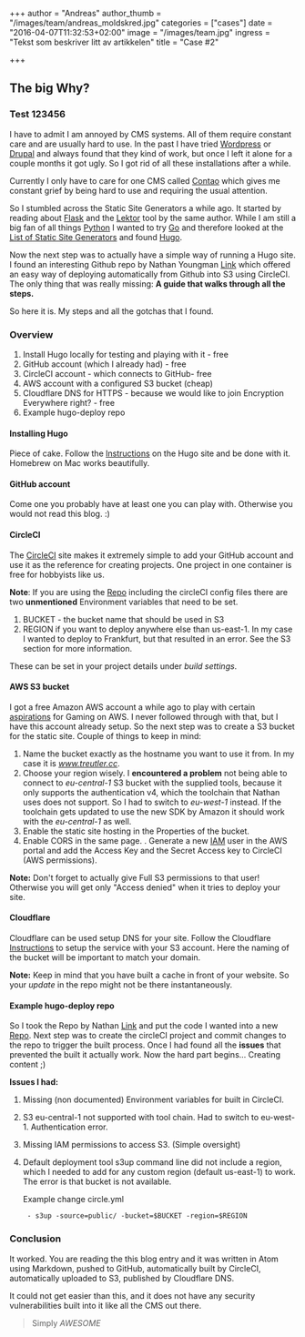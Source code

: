 +++
author = "Andreas"
author_thumb = "/images/team/andreas_moldskred.jpg"
categories = ["cases"]
date = "2016-04-07T11:32:53+02:00"
image = "/images/team.jpg"
ingress = "Tekst som beskriver litt av artikkelen"
title = "Case #2"

+++
## The big Why?

### Test 123456

I have to admit I am annoyed by CMS systems. All of them require constant care and are usually hard to use. In the past I have tried [Wordpress](http://www.wordpress.com) or [Drupal](http://www.drupal.com) and always found that they kind of work, but once I left it alone for a couple months it got ugly. So I got rid of all these installations after a while.

Currently I only have to care for one CMS called [Contao](http://www.contao.org) which gives me constant grief by being hard to use and requiring the usual attention.

So I stumbled across the Static Site Generators a while ago. It started by reading about [Flask](http://flask.pocoo.org/) and the [Lektor](https://www.getlektor.com/) tool by the same author. While I am still a big fan of all things [Python](https://www.python.org/) I wanted to try [Go](https://www.golang.org) and therefore looked at the [List of Static Site Generators](https://www.staticgen.com/) and found [Hugo](https://gohugo.io/).

Now the next step was to actually have a simple way of running a Hugo site. I found an interesting Github repo by Nathan Youngman [Link](https://github.com/nathany/hugo-deploy) which offered an easy way of deploying automatically from Github into S3 using CircleCI. The only thing that was really missing: **A guide that walks through all the steps.**

So here it is. My steps and all the gotchas that I found.

### Overview

1. Install Hugo locally for testing and playing with it - free
2. GitHub account (which I already had) - free
3. CircleCI account - which connects to GitHub- free
4. AWS account with a configured S3 bucket (cheap)
5. Cloudflare DNS for HTTPS - because we would like to join Encryption Everywhere right? - free
6. Example hugo-deploy repo

#### Installing Hugo

Piece of cake. Follow the [Instructions](https://gohugo.io/overview/installing/) on the Hugo site and be done with it. Homebrew on Mac works beautifully.

#### GitHub account

Come one you probably have at least one you can play with. Otherwise you would not read this blog. :)

#### CircleCI

The [CircleCI](https://circleci.com/) site makes it extremely simple to add your GitHub account and use it as the reference for creating projects. One project in one container is free for hobbyists like us.

**Note**: If you are using the [Repo](https://github.com/nathany/hugo-deploy) including the circleCI config files there are two **unmentioned** Environment variables that need to be set.

1. BUCKET - the bucket name that should be used in S3
2. REGION if you want to deploy anywhere else than us-east-1. In my case I wanted to deploy to Frankfurt, but that resulted in an error. See the S3 section for more information.

These can be set in your project details under _build settings_.

#### AWS S3 bucket

I got a free Amazon AWS account a while ago to play with certain [aspirations](http://lg.io/2015/07/05/revised-and-much-faster-run-your-own-highend-cloud-gaming-service-on-ec2.html) for Gaming on AWS. I never followed through with that, but I have this account already setup. So the next step was to create a S3 bucket for the static site. Couple of things to keep in mind:

1. Name the bucket exactly as the hostname you want to use it from. In my case it is _www.treutler.cc_.
2. Choose your region wisely. I **encountered a problem** not being able to connect to _eu-central-1_ S3 bucket with the supplied tools, because it only supports the authentication v4, which the toolchain that Nathan uses does not support. So I had to switch to _eu-west-1_ instead. If the toolchain gets updated to use the new SDK by Amazon it should work with the _eu-central-1_ as well.
3. Enable the static site hosting in the Properties of the bucket.
4. Enable CORS in the same page.
   . Generate a new [IAM](https://aws.amazon.com/iam/) user in the AWS portal and add the Access Key and the Secret Access key to CircleCI (AWS permissions).

**Note:** Don't forget to actually give Full S3 permissions to that user! Otherwise you will get only "Access denied" when it tries to deploy your site.

#### Cloudflare

Cloudflare can be used setup DNS for your site. Follow the Cloudflare [Instructions](https://www.google.de/url?sa=t&rct=j&q=&esrc=s&source=web&cd=1&cad=rja&uact=8&ved=0ahUKEwiQ3o7dtvzLAhVGwBQKHTYTAsgQFggdMAA&url=https%3A%2F%2Fsupport.cloudflare.com%2Fhc%2Fen-us%2Farticles%2F200168926-How-do-I-use-CloudFlare-with-Amazon-s-S3-Service-&usg=AFQjCNFmJUE0Kv2eW0TQONhg2P9gOXZhHQ&sig2=dHbmZHY401-_aN4LGQ7XbA) to setup the service with your S3 account. Here the naming of the bucket will be important to match your domain.

**Note:**
Keep in mind that you have built a cache in front of your website. So your _update_ in the repo might not be there instantaneously.

#### Example hugo-deploy repo

So I took the Repo by Nathan [Link](https://github.com/nathany/hugo-deploy) and put the code I wanted into a new [Repo](https://github.com/yogitea/hugo-test).
Next step was to create the circleCI project and commit changes to the repo to trigger the built process.
Once I had found all the **issues** that prevented the built it actually work. Now the hard part begins... Creating content ;)

**Issues I had:**

1. Missing (non documented) Environment variables for built in CircleCI.
2. S3 eu-central-1 not supported with tool chain. Had to switch to eu-west-1. Authentication error.
3. Missing IAM permissions to access S3. (Simple oversight)
4. Default deployment tool s3up command line did not include a region, which I needed to add for any custom region (default us-east-1) to work. The error is that bucket is not available.

   Example change circle.yml

        - s3up -source=public/ -bucket=$BUCKET -region=$REGION

### Conclusion

It worked. You are reading the this blog entry and it was written in Atom using Markdown, pushed to GitHub, automatically built by CircleCI, automatically uploaded to S3, published by Cloudflare DNS.

It could not get easier than this, and it does not have any security vulnerabilities built into it like all the CMS out there.

> Simply _AWESOME_
